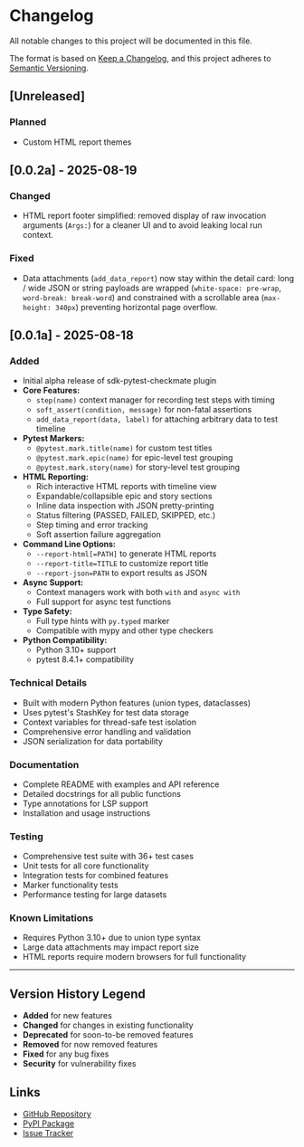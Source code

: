 # Changelog

All notable changes to this project will be documented in this file.

The format is based on [Keep a Changelog](https://keepachangelog.com/en/1.0.0/),
and this project adheres to [Semantic Versioning](https://semver.org/spec/v2.0.0.html).

## [Unreleased]

### Planned
- Custom HTML report themes

## [0.0.2a] - 2025-08-19

### Changed
- HTML report footer simplified: removed display of raw invocation arguments (`Args:`) for a cleaner UI and to avoid leaking local run context.

### Fixed
- Data attachments (`add_data_report`) now stay within the detail card: long / wide JSON or string payloads are wrapped (`white-space: pre-wrap`, `word-break: break-word`) and constrained with a scrollable area (`max-height: 340px`) preventing horizontal page overflow.

## [0.0.1a] - 2025-08-18

### Added
- Initial alpha release of sdk-pytest-checkmate plugin
- **Core Features:**
  - `step(name)` context manager for recording test steps with timing
  - `soft_assert(condition, message)` for non-fatal assertions
  - `add_data_report(data, label)` for attaching arbitrary data to test timeline
- **Pytest Markers:**
  - `@pytest.mark.title(name)` for custom test titles
  - `@pytest.mark.epic(name)` for epic-level test grouping
  - `@pytest.mark.story(name)` for story-level test grouping
- **HTML Reporting:**
  - Rich interactive HTML reports with timeline view
  - Expandable/collapsible epic and story sections
  - Inline data inspection with JSON pretty-printing
  - Status filtering (PASSED, FAILED, SKIPPED, etc.)
  - Step timing and error tracking
  - Soft assertion failure aggregation
- **Command Line Options:**
  - `--report-html[=PATH]` to generate HTML reports
  - `--report-title=TITLE` to customize report title
  - `--report-json=PATH` to export results as JSON
- **Async Support:**
  - Context managers work with both `with` and `async with`
  - Full support for async test functions
- **Type Safety:**
  - Full type hints with `py.typed` marker
  - Compatible with mypy and other type checkers
- **Python Compatibility:**
  - Python 3.10+ support
  - pytest 8.4.1+ compatibility

### Technical Details
- Built with modern Python features (union types, dataclasses)
- Uses pytest's StashKey for test data storage
- Context variables for thread-safe test isolation
- Comprehensive error handling and validation
- JSON serialization for data portability

### Documentation
- Complete README with examples and API reference
- Detailed docstrings for all public functions
- Type annotations for LSP support
- Installation and usage instructions

### Testing
- Comprehensive test suite with 36+ test cases
- Unit tests for all core functionality
- Integration tests for combined features
- Marker functionality tests
- Performance testing for large datasets

### Known Limitations
- Requires Python 3.10+ due to union type syntax
- Large data attachments may impact report size
- HTML reports require modern browsers for full functionality

---

## Version History Legend

- **Added** for new features
- **Changed** for changes in existing functionality  
- **Deprecated** for soon-to-be removed features
- **Removed** for now removed features
- **Fixed** for any bug fixes
- **Security** for vulnerability fixes

## Links

- [GitHub Repository](https://github.com/o73k51i/sdk-pytest-checkmate)
- [PyPI Package](https://pypi.org/project/sdk-pytest-checkmate/)
- [Issue Tracker](https://github.com/o73k51i/sdk-pytest-checkmate/issues)
